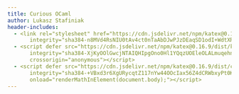 ```yaml
---
title: Curious OCaml
author: Lukasz Stafiniak
header-includes:
  - <link rel="stylesheet" href="https://cdn.jsdelivr.net/npm/katex@0.16.9/dist/katex.min.css"
       integrity="sha384-n8MVd4RsNIU0tAv4ct0nTaAbDJwPJzDEaqSD1odI+WdtXRGWt2kTvGFasHpSy3SV" crossorigin="anonymous">
  - <script defer src="https://cdn.jsdelivr.net/npm/katex@0.16.9/dist/katex.min.js"
       integrity="sha384-XjKyOOlGwcjNTAIQHIpgOno0Hl1YQqzUOEleOLALmuqehneUG+vnGctmUb0ZY0l8"
       crossorigin="anonymous"></script>
  - <script defer src="https://cdn.jsdelivr.net/npm/katex@0.16.9/dist/contrib/auto-render.min.js"
       integrity="sha384-+VBxd3r6XgURycqtZ117nYw44OOcIax56Z4dCRWbxyPt0Koah1uHoK0o4+/RRE05" crossorigin="anonymous"
       onload="renderMathInElement(document.body);"></script>
---
```


